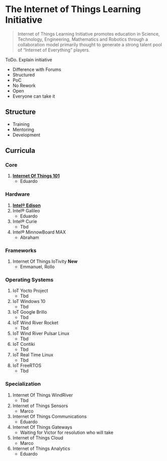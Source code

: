The Internet of Things Learning Initiative
==

> Internet of Things Learning Initiative promotes education in Science, Technology, Engineering, Mathematics and Robotics through a collaboration model primarily thought to generate a strong talent pool of “Internet of Everything” players.

ToDo. Explain initiative

- Difference with Forums
- Structured
- PoC
- No Rework
- Open
- Everyone can take it

## Structure

- Training
- Mentoring
- Development

## Curricula

### Core
1. [**Internet Of Things 101**](https://theiotlearninginitiative.gitbooks.io/internetofthings101/)
   - Eduardo

### Hardware
1. [**Intel® Edison**](https://theiotlearninginitiative.gitbooks.io/inteledison/)
2. Intel® Galileo
   - Eduardo
3. Intel® Curie
   - Tbd
4. Intel® MinnowBoard MAX
   - Abraham

### Frameworks
1. Internet Of Things IoTivity **New**
   - Emmanuel, Rollo

### Operating Systems
1. IoT Yocto Project
   - Tbd
2. IoT Windows 10
   - Tbd
3. IoT Google Brillo
   - Tbd
4. IoT Wind River Rocket
   - Tbd
5. IoT Wind River Pulsar Linux
   - Tbd
6. IoT Contiki
   - Tbd
7. IoT Real Time Linux  
   - Tbd
7. IoT FreeRTOS  
   - Tbd

### Specialization
1. Internet Of Things WindRiver
   - Tbd
2. Internet of Things Sensors
   - Marco
3. Internet Of Things Communications
   - Eduardo
4. Internet Of Things Gateways
   -  Waiting for Victor for resolution who will take
5. Internet of Things Cloud
   - Marco
6. Internet of Things Analytics
   - Eduardo

